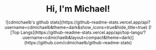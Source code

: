 <div align="center">
  <h1>Hi, I'm Michael!</h1>
  ![cdmichaelb's github stats](https://github-readme-stats.vercel.app/api?username=cdmichaelb&theme=dark&show_icons=true&hide_title=true)
  [![Top Langs](https://github-readme-stats.vercel.app/api/top-langs/?username=cdmichaelb&layout=compact&theme=dark)](https://github.com/cdmichaelb/github-readme-stats)
</div>

<!--
**cdmichaelb/cdmichaelb** is a ✨ _special_ ✨ repository because its `README.md` (this file) appears on your GitHub profile.
Here are some ideas to get you started:

- 🔭 I’m currently working o
- 🌱 I’m currently learning ...
- 👯 I’m looking to collaborate on ...
- 🤔 I’m looking for help with ...
- 💬 Ask me about ...
- 📫 How to reach me: ...
- 😄 Pronouns: ...
- ⚡ Fun fact: ...
-->
